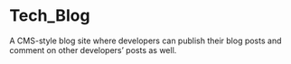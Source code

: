 # Tech_Blog
A CMS-style blog site where developers can publish their blog posts and comment on other developers’ posts as well.
